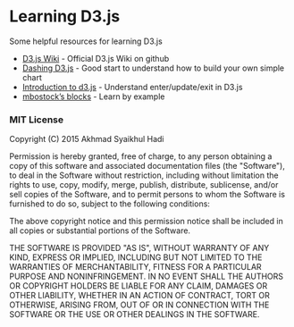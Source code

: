 # Learning D3.js

Some helpful resources for learning D3.js
* [D3.js Wiki] - Official D3.js Wiki on github
* [Dashing D3.js] - Good start to understand how to build your own simple chart
* [Introduction to d3.js] - Understand enter/update/exit in D3.js
* [mbostock’s blocks] - Learn by example

### MIT License

Copyright (C) 2015 Akhmad Syaikhul Hadi

Permission is hereby granted, free of charge, to any person obtaining a copy of this software and associated 
documentation files (the "Software"), to deal in the Software without restriction, including without limitation 
the rights to use, copy, modify, merge, publish, distribute, sublicense, and/or sell copies of the Software, 
and to permit persons to whom the Software is furnished to do so, subject to the following conditions:

The above copyright notice and this permission notice shall be included in all copies or substantial 
portions of the Software.

THE SOFTWARE IS PROVIDED "AS IS", WITHOUT WARRANTY OF ANY KIND, EXPRESS OR IMPLIED, INCLUDING BUT NOT 
LIMITED TO THE WARRANTIES OF MERCHANTABILITY, FITNESS FOR A PARTICULAR PURPOSE AND NONINFRINGEMENT. 
IN NO EVENT SHALL THE AUTHORS OR COPYRIGHT HOLDERS BE LIABLE FOR ANY CLAIM, DAMAGES OR OTHER LIABILITY, 
WHETHER IN AN ACTION OF CONTRACT, TORT OR OTHERWISE, ARISING FROM, OUT OF OR IN CONNECTION WITH THE 
SOFTWARE OR THE USE OR OTHER DEALINGS IN THE SOFTWARE.

[D3.js Wiki]:https://github.com/mbostock/d3/wiki
[Dashing D3.js]:https://www.dashingd3js.com/table-of-contents
[Introduction to d3.js]:http://webuilddesign.com/introduction-to-d3-js/
[mbostock’s blocks]:http://bl.ocks.org/mbostock
